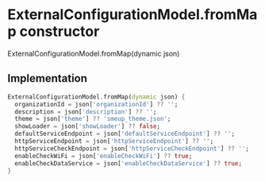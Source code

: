 


# ExternalConfigurationModel.fromMap constructor







ExternalConfigurationModel.fromMap(dynamic json)





## Implementation

```dart
ExternalConfigurationModel.fromMap(dynamic json) {
  organizationId = json['organizationId'] ?? '';
  description = json['description'] ?? '';
  theme = json['theme'] ?? 'smeup_theme.json';
  showLoader = json['showLoader'] ?? false;
  defaultServiceEndpoint = json['defaultServiceEndpoint'] ?? '';
  httpServiceEndpoint = json['httpServiceEndpoint'] ?? '';
  httpServiceCheckEndpoint = json['httpServiceCheckEndpoint'] ?? '';
  enableCheckWiFi = json['enableCheckWiFi'] ?? true;
  enableCheckDataService = json['enableCheckDataService'] ?? true;
}
```







